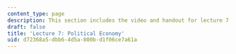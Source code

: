 ```yaml
---
content_type: page
description: This section includes the video and handout for lecture 7.
draft: false
title: 'Lecture 7: Political Economy'
uid: d72368a5-dbb6-4d5a-800b-d1f06ce7a61a
---
```

